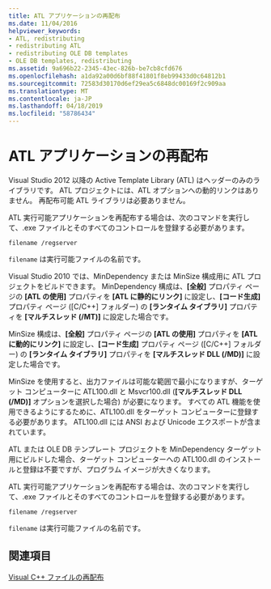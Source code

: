 ```yaml
---
title: ATL アプリケーションの再配布
ms.date: 11/04/2016
helpviewer_keywords:
- ATL, redistributing
- redistributing ATL
- redistributing OLE DB templates
- OLE DB templates, redistributing
ms.assetid: 9a696b22-2345-43ec-826b-be7cb8cfd676
ms.openlocfilehash: a1da92a00d6bf88f41801f8eb99433d0c64812b1
ms.sourcegitcommit: 72583d30170d6ef29ea5c6848dc00169f2c909aa
ms.translationtype: MT
ms.contentlocale: ja-JP
ms.lasthandoff: 04/18/2019
ms.locfileid: "58786434"
---
```

# <a name="redistributing-an-atl-application"></a>ATL アプリケーションの再配布

Visual Studio 2012 以降の Active Template Library (ATL) はヘッダーのみのライブラリです。 ATL プロジェクトには、ATL オプションへの動的リンクはありません。 再配布可能 ATL ライブラリは必要ありません。

ATL 実行可能アプリケーションを再配布する場合は、次のコマンドを実行して、.exe ファイルとそのすべてのコントロールを登録する必要があります。

```
filename /regserver
```

`filename` は実行可能ファイルの名前です。

Visual Studio 2010 では、MinDependency または MinSize 構成用に ATL プロジェクトをビルドできます。 MinDependency 構成は、**[全般]** プロパティ ページの **[ATL の使用]** プロパティを **[ATL に静的にリンク]** に設定し、**[コード生成]** プロパティ ページ ([C/C++] フォルダー) の **[ランタイム タイブラリ]** プロパティを **[マルチスレッド (/MT)]** に設定した場合です。

MinSize 構成は、**[全般]** プロパティ ページの **[ATL の使用]** プロパティを **[ATL に動的にリンク]** に設定し、**[コード生成]** プロパティ ページ ([C/C++] フォルダー) の **[ランタイム タイブラリ]** プロパティを **[マルチスレッド DLL (/MD)]** に設定した場合です。

MinSize を使用すると、出力ファイルは可能な範囲で最小になりますが、ターゲット コンピューターに ATL100.dll と Msvcr100.dll (**[マルチスレッド DLL (/MD)]** オプションを選択した場合) が必要になります。 すべての ATL 機能を使用できるようにするために、ATL100.dll をターゲット コンピューターに登録する必要があります。 ATL100.dll には ANSI および Unicode エクスポートが含まれています。

ATL または OLE DB テンプレート プロジェクトを MinDependency ターゲット用にビルドした場合、ターゲット コンピューターへの ATL100.dll のインストールと登録は不要ですが、プログラム イメージが大きくなります。

ATL 実行可能アプリケーションを再配布する場合は、次のコマンドを実行して、.exe ファイルとそのすべてのコントロールを登録する必要があります。

```
filename /regserver
```

`filename` は実行可能ファイルの名前です。

## <a name="see-also"></a>関連項目

[Visual C++ ファイルの再配布](redistributing-visual-cpp-files.md)
